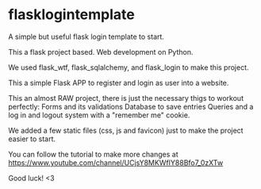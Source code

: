 # flasklogintemplate
A simple but useful flask login template to start.

This a flask project based. Web development on Python.

We used flask_wtf, flask_sqlalchemy, and flask_login to make this project.

This a simple Flask APP to register and login as user into a website.

This an almost RAW project, there is just the necessary thigs to workout perfectly:
Forms and its validations
Database to save entries
Queries and a log in and logout system with a "remember me" cookie.

We added a few static files (css, js and favicon) just to make the project easier to start.

You can follow the tutorial to make more changes at https://www.youtube.com/channel/UCjsY8MKWfIY88Bfo7_0zXTw

Good luck! <3
